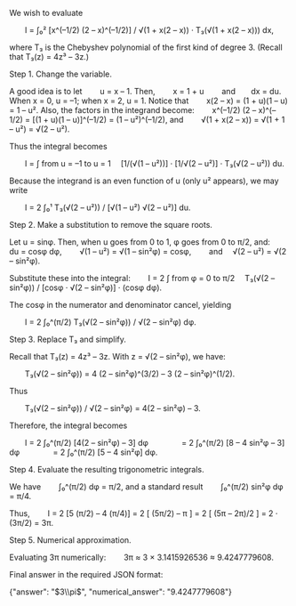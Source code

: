 We wish to evaluate

  I = ∫₀² [x^(–1/2) (2 – x)^(–1/2)] / √(1 + x(2 – x)) · T₃(√(1 + x(2 – x))) dx,

where T₃ is the Chebyshev polynomial of the first kind of degree 3. (Recall that T₃(z) = 4z³ – 3z.)

Step 1. Change the variable.

A good idea is to let
  u = x – 1.
Then,
  x = 1 + u   and  dx = du.
When x = 0, u = –1; when x = 2, u = 1.
Notice that
  x(2 – x) = (1 + u)(1 – u) = 1 – u².
Also, the factors in the integrand become:
  x^(–1/2) (2 – x)^(–1/2) = [(1 + u)(1 – u)]^(–1/2) = (1 – u²)^(–1/2),
and
  √(1 + x(2 – x)) = √(1 + 1 – u²) = √(2 – u²).

Thus the integral becomes

  I = ∫ from u = –1 to u = 1  [1/(√(1 – u²))] · [1/√(2 – u²)] · T₃(√(2 – u²)) du.

Because the integrand is an even function of u (only u² appears), we may write

  I = 2 ∫₀¹ T₃(√(2 – u²)) / [√(1 – u²) √(2 – u²)] du.

Step 2. Make a substitution to remove the square roots.

Let u = sinφ. Then, when u goes from 0 to 1, φ goes from 0 to π/2, and:
  du = cosφ dφ,
  √(1 – u²) = √(1 – sin²φ) = cosφ,
  and  √(2 – u²) = √(2 – sin²φ).

Substitute these into the integral:
  I = 2 ∫ from φ = 0 to π/2  T₃(√(2 – sin²φ)) / [cosφ · √(2 – sin²φ)] · (cosφ dφ).

The cosφ in the numerator and denominator cancel, yielding

  I = 2 ∫₀^(π/2) T₃(√(2 – sin²φ)) / √(2 – sin²φ) dφ.

Step 3. Replace T₃ and simplify.

Recall that T₃(z) = 4z³ – 3z. With z = √(2 – sin²φ), we have:

  T₃(√(2 – sin²φ)) = 4 (2 – sin²φ)^(3/2) – 3 (2 – sin²φ)^(1/2).

Thus

  T₃(√(2 – sin²φ)) / √(2 – sin²φ) = 4(2 – sin²φ) – 3.

Therefore, the integral becomes

  I = 2 ∫₀^(π/2) [4(2 – sin²φ) – 3] dφ
    = 2 ∫₀^(π/2) [8 – 4 sin²φ – 3] dφ
    = 2 ∫₀^(π/2) [5 – 4 sin²φ] dφ.

Step 4. Evaluate the resulting trigonometric integrals.

We have
  ∫₀^(π/2) dφ = π/2,
and a standard result
  ∫₀^(π/2) sin²φ dφ = π/4.

Thus,
  I = 2 [5 (π/2) – 4 (π/4)] = 2 [ (5π/2) – π ] = 2 [ (5π – 2π)/2 ] = 2 · (3π/2) = 3π.

Step 5. Numerical approximation.

Evaluating 3π numerically:
  3π ≈ 3 × 3.1415926536 ≈ 9.4247779608.

Final answer in the required JSON format:

{"answer": "$3\\pi$", "numerical_answer": "9.4247779608"}